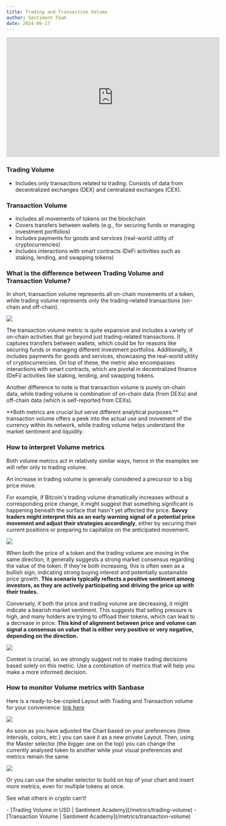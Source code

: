 ```yaml
---
title: Trading and Transaction Volume
author: Santiment Team
date: 2024-06-17
---
```


<iframe width="560" height="315" src="https://www.youtube.com/embed/XV_P4er849Y?si=6l7bhhw-AS7aLBHV" title="YouTube video player" frameborder="0" allow="accelerometer; autoplay; clipboard-write; encrypted-media; gyroscope; picture-in-picture; web-share" referrerpolicy="strict-origin-when-cross-origin" allowfullscreen></iframe>

### Trading Volume

- Includes only transactions related to trading. Consists of data from decentralized exchanges (DEX) and centralized exchanges (CEX).


### Transaction Volume

- Includes all movements of tokens on the blockchain
- Covers transfers between wallets (e.g., for securing funds or managing investment portfolios)
- Includes payments for goods and services (real-world utility of cryptocurrencies)
- Includes interactions with smart contracts (DeFi activities such as staking, lending, and swapping tokens)

### What is the difference between Trading Volume and Transaction Volume?

In short, transaction volume represents all on-chain movements of a token,
while trading volume represents only the trading-related transactions (on-chain
and off-chain).

![](./difference.png)

The transaction volume metric is quite expansive and includes a variety of
on-chain activities that go beyond just trading-related transactions. It
captures transfers between wallets, which could be for reasons like securing
funds or managing different investment portfolios. Additionally, it includes
payments for goods and services, showcasing the real-world utility of
cryptocurrencies. On top of these, the metric also encompasses interactions
with smart contracts, which are pivotal in decentralized finance (DeFi)
activities like staking, lending, and swapping tokens.


Another difference to note is that transaction volume is purely on-chain data,
while trading volume is combination of on-chain data (from DEXs) and off-chain
data (which is self-reported from CEXs). 

<Notebox type="none">
**Both metrics are crucial but serve different analytical purposes:**
transaction volume offers a peek into the actual use and movement of the currency within
its network, while trading volume helps understand the market sentiment and
liquidity.
</Notebox>

### How to interpret Volume metrics

Both volume metrics act in relatively similar ways, hence in the examples we
will refer only to trading volume. 


An increase in trading volume is generally considered a precursor to a big price move. 


For example, if Bitcoin's trading volume dramatically increases without a
corresponding price change, it might suggest that something significant is
happening beneath the surface that hasn't yet affected the price. **Savvy traders
might interpret this as an early warning signal of a potential price movement
and adjust their strategies accordingly**, either by securing their current
positions or preparing to capitalize on the anticipated movement.

![](./bearish_bullish.png)

When both the price of a token and the trading volume are moving in the same
direction, it generally suggests a strong market consensus regarding the value
of the token. If they're both increasing, this is often seen as a bullish sign,
indicating strong buying interest and potentially sustainable price growth.
**This scenario typically reflects a positive sentiment among investors, as they
are actively participating and driving the price up with their trades.**


Conversely, if both the price and trading volume are decreasing, it might
indicate a bearish market sentiment. This suggests that selling pressure is
high, and many holders are trying to offload their tokens, which can lead to a
decrease in price. **This kind of alignment between price and volume can signal a
consensus on value that is either very positive or very negative, depending on
the direction.**


![](./bearish_bullish_two_charts.png)


<Notebox type="exclamation">
Context is crucial, so we strongly suggest not to make trading decisions based
solely on this metric. Use a combination of metrics that will help you make a
more informed decision.
</Notebox>

### How to monitor Volume metrics with Sanbase

Here is a ready-to-be-copied Layout with Trading and Transaction volume for
your convenience: [link here](https://app.santiment.net/charts/YM8Zi2X6__sCl)

![](./sanbase_chart.png)

As soon as you have adjusted the Chart based on your preferences (time
intervals, colors, etc.) you can save it as a new private Layout. Then, using
the Master selector (the bigger one on the top) you can change the currently
analysed token to another while your visual preferences and metrics remain the
same.

![](./selector.png)

Or you can use the smaller selector to build on top of your chart and insert
more metrics, even for multiple tokens at once.

See what others in crypto can’t!

<Resource title="More technical documentation about the metrics can be found here">
- [Trading Volume in USD | Santiment Academy](/metrics/trading-volume)
- [Transaction Volume | Santiment Academy](/metrics/transaction-volume)
</Resource>

